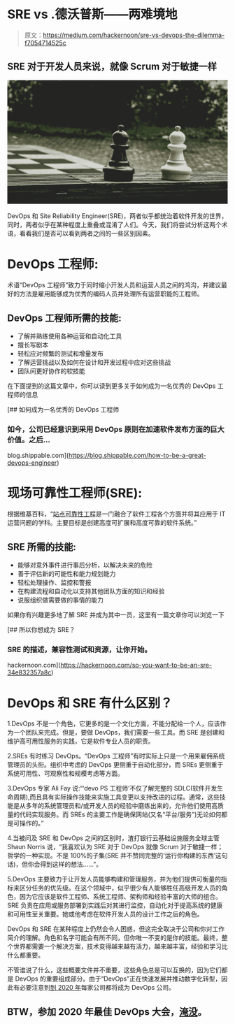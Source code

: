 # SRE vs .德沃普斯——两难境地

> 原文：<https://medium.com/hackernoon/sre-vs-devops-the-dilemma-f7054714525c>

## SRE 对于开发人员来说，就像 Scrum 对于敏捷一样

![](img/9de645805f8ba3f681850a59a049a9ae.png)

DevOps 和 Site Reliability Engineer(SRE)，两者似乎都统治着软件开发的世界，同时，两者似乎在某种程度上重叠或混淆了人们。今天，我们将尝试分析这两个术语，看看我们是否可以看到两者之间的一些区别因素。

# DevOps 工程师:

术语“DevOps 工程师”致力于同时缩小开发人员和运营人员之间的鸿沟，并建议最好的方法是雇用能够成为优秀的编码人员并处理所有运营职能的工程师。

## DevOps 工程师所需的技能:

*   了解并熟练使用各种运营和自动化工具
*   擅长写剧本
*   轻松应对频繁的测试和增量发布
*   了解运营挑战以及如何在设计和开发过程中应对这些挑战
*   团队间更好协作的软技能

在下面提到的这篇文章中，你可以读到更多关于如何成为一名优秀的 DevOps 工程师的信息

[](https://blog.shippable.com/how-to-be-a-great-devops-engineer) [## 如何成为一名优秀的 DevOps 工程师

### 如今，公司已经意识到采用 DevOps 原则在加速软件发布方面的巨大价值。之后…

blog.shippable.com](https://blog.shippable.com/how-to-be-a-great-devops-engineer) 

# 现场可靠性工程师(SRE):

根据维基百科，“[站点可靠性工程](https://en.wikipedia.org/wiki/Site_Reliability_Engineering)是一门融合了软件工程各个方面并将其应用于 IT 运营问题的学科。主要目标是创建高度可扩展和高度可靠的软件系统。”

## SRE 所需的技能:

*   能够对意外事件进行事后分析，以解决未来的危险
*   善于评估新的可能性和能力规划能力
*   轻松处理操作、监控和警报
*   在构建流程和自动化以支持其他团队方面的知识和经验
*   说服组织做需要做的事情的能力

如果你有兴趣更多地了解 SRE 并成为其中一员，这里有一篇文章你可以浏览一下

[](https://hackernoon.com/so-you-want-to-be-an-sre-34e832357a8c) [## 所以你想成为 SRE？

### SRE 的描述，兼容性测试和资源，让你开始。

hackernoon.com](https://hackernoon.com/so-you-want-to-be-an-sre-34e832357a8c) 

# DevOps 和 SRE 有什么区别？

1.DevOps 不是一个角色，它更多的是一个文化方面，不能分配给一个人，应该作为一个团队来完成。但是，要做 DevOps，我们需要一些工具。而 SRE 是创建和维护高可用性服务的实践，它是软件专业人员的职责。

2.SREs 有时练习 DevOps。“DevOps 工程师”有时实际上只是一个用来雇佣系统管理员的头衔。组织中考虑的 DevOps 更侧重于自动化部分，而 SREs 更侧重于系统可用性、可观察性和规模考虑等方面。

3.DevOps 专家 Ali Fay 说:“‘devo PS 工程师’不仅了解完整的 SDLC(软件开发生命周期),而且具有实际操作技能来实施工具变更以支持改进的过程。通常，这些技能是从多年的系统管理员和/或开发人员的经验中磨练出来的，允许他们使用高质量的代码实现服务。而 SREs 的主要工作是确保网站(又名“平台/服务”)无论如何都是可操作的。”

4.当被问及 SRE 和 DevOps 之间的区别时，渣打银行云基础设施服务全球主管 Shaun Norris 说，“我喜欢认为 SRE 对于 DevOps 就像 Scrum 对于敏捷一样；哲学的一种实现。不是 100%的子集(SRE 并不赞同完整的‘运行你构建的东西’这句话)，但你会得到这样的想法……”。

5.DevOps 主要致力于让开发人员能够构建和管理服务，并为他们提供可衡量的指标来区分任务的优先级。在这个领域中，似乎很少有人能够胜任高级开发人员的角色，因为它应该是软件工程师、系统工程师、架构师和经验丰富的大师的组合。SRE 负责在应用或服务部署到实践后对其进行监控，自动化对于提高系统的健康和可用性至关重要。她或他考虑在软件开发人员的设计工作之后的角色。

DevOps 和 SRE 在某种程度上仍然会令人困惑，但这完全取决于公司和你对工作简介的理解。角色和名字可能会有所不同，但你唯一不变的是你的技能。最终，整个世界都需要一个解决方案，技术变得越来越有活力，越来越丰富，经验和学习比什么都重要。

不管谁说了什么，这些概要文件并不重要，这些角色总是可以互换的，因为它们都是 DevOps 的重要组成部分。由于“DevOps”正在快速发展并推动数字化转型，因此有必要注意到[到 2020 年](https://jfrog.com/blog/how-devops-empowers-maslows-hierarchy-of-needs-2-0/)每家公司都将成为 DevOps 公司。

## BTW，参加 2020 年最佳 DevOps 大会，[淹没](https://swampup.jfrog.com/)。